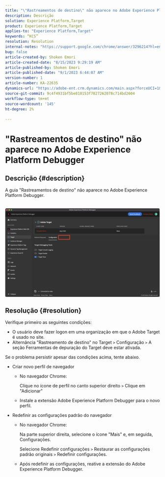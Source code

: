 ```yaml
---
title: "\"Rastreamentos de destino\" não aparece no Adobe Experience Platform Debugger"
description: Descrição
solution: Experience Platform,Target
product: Experience Platform,Target
applies-to: "Experience Platform,Target"
keywords: “KCS”
resolution: Resolution
internal-notes: "https://support.google.com/chrome/answer/3296214?hl=en"
bug: false
article-created-by: Shoken Emori
article-created-date: "8/15/2023 9:29:19 AM"
article-published-by: Shoken Emori
article-published-date: "9/1/2023 6:44:07 AM"
version-number: 1
article-number: KA-22635
dynamics-url: "https://adobe-ent.crm.dynamics.com/main.aspx?forceUCI=1&pagetype=entityrecord&etn=knowledgearticle&id=560d5134-4e3b-ee11-bdf4-6045bd006793"
source-git-commit: 9c4f4931bf5be810153f7827262078c714bd2604
workflow-type: tm+mt
source-wordcount: '145'
ht-degree: 2%

---
```


# &quot;Rastreamentos de destino&quot; não aparece no Adobe Experience Platform Debugger

## Descrição {#description}

A guia &quot;Rastreamentos de destino&quot; não aparece no Adobe Experience Platform Debugger.
<br> <br><br>![](assets/___b530eefa-4f3b-ee11-bdf4-6045bd006793___.png)

## Resolução {#resolution}


Verifique primeiro as seguintes condições:

- O usuário deve fazer logon em uma organização em que o Adobe Target é usado no site.
- Alternância &quot;Rastreamento de destino&quot; no Target `>`  Configuração `>`  A seção Ferramentas de depuração do Target deve estar ativada.


Se o problema persistir apesar das condições acima, tente abaixo.

- Criar novo perfil de navegador

   - No navegador Chrome:

     Clique no ícone de perfil no canto superior direito `>`  Clique em &quot;Adicionar&quot;
   - Instale a extensão Adobe Experience Platform Debugger para o novo perfil.


- Redefinir as configurações padrão do navegador

   - No navegador Chrome:

     Na parte superior direita, selecione o ícone &quot;Mais&quot; e, em seguida, Configurações.

     Selecione Redefinir configurações `>`  Restaurar as configurações padrão originais `>`  Redefinir configurações.
   - Após redefinir as configurações, reative a extensão do Adobe Experience Platform Debugger.



